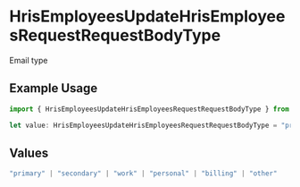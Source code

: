 # HrisEmployeesUpdateHrisEmployeesRequestRequestBodyType

Email type

## Example Usage

```typescript
import { HrisEmployeesUpdateHrisEmployeesRequestRequestBodyType } from "apideck/models/operations";

let value: HrisEmployeesUpdateHrisEmployeesRequestRequestBodyType = "primary";
```

## Values

```typescript
"primary" | "secondary" | "work" | "personal" | "billing" | "other"
```